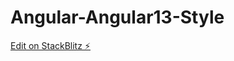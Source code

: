 # Angular-Angular13-Style

[Edit on StackBlitz ⚡️](https://stackblitz.com/edit/stackblitz-starters-d6zzck)